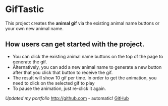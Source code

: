 # GifTastic
This project creates the **animal gif** via the existing animal name buttons or your own new animal name.

## How users can get started with the project.
* You can click the existing animal name buttons on the top of the page to generate the gif.
* Alternatively, you can add a new animal name to generate a new button after that you click that button to receive the gif.
* The result will show 10 gif per time. In order to get the animation, you need to click on the selected gif to play
* To pause the animation, just re-click it again.

*Updated my portfolio*
http://github.com - automatic!
[GitHub](https://bigbang008.github.io/Basic-Portfolio/portfolio.html)
